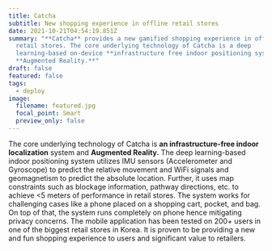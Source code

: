 ```yaml
---
title: Catcha
subtitle: New shopping experience in offline retail stores
date: 2021-10-21T04:54:19.851Z
summary: "**Catcha** provides a new gamified shopping experience in offline
  retail stores. The core underlying technology of Catcha is a deep
  learning-based on-device **infrastructure free indoor positioning system** and
  **Augmented Reality.**"
draft: false
featured: false
tags:
  - deploy
image:
  filename: featured.jpg
  focal_point: Smart
  preview_only: false
---
```

The core underlying technology of Catcha is **an infrastructure-free indoor localization** system and **Augmented Reality.** The deep learning-based indoor positioning system utilizes IMU sensors (Accelerometer and Gyroscope) to predict the relative movement and WiFi signals and geomagnetism to predict the absolute location. Further, it uses map constraints such as blockage information, pathway directions, etc. to achieve <5 meters of performance in retail stores. The system works for challenging cases like a phone placed on a shopping cart, pocket, and bag. On top of that, the system runs completely on phone hence mitigating privacy concerns. The mobile application has been tested on 200+ users in one of the biggest retail stores in Korea. It is proven to be providing a new and fun shopping experience to users and significant value to retailers.